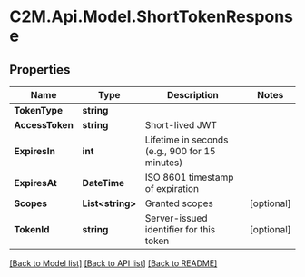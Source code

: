 # C2M.Api.Model.ShortTokenResponse

## Properties

Name | Type | Description | Notes
------------ | ------------- | ------------- | -------------
**TokenType** | **string** |  | 
**AccessToken** | **string** | Short-lived JWT | 
**ExpiresIn** | **int** | Lifetime in seconds (e.g., 900 for 15 minutes) | 
**ExpiresAt** | **DateTime** | ISO 8601 timestamp of expiration | 
**Scopes** | **List&lt;string&gt;** | Granted scopes | [optional] 
**TokenId** | **string** | Server-issued identifier for this token | [optional] 

[[Back to Model list]](../../README.md#documentation-for-models) [[Back to API list]](../../README.md#documentation-for-api-endpoints) [[Back to README]](../../README.md)

